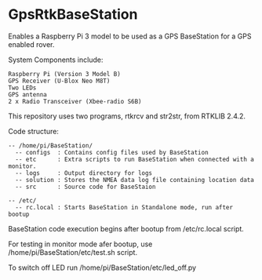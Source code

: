# GpsRtkBaseStation
Enables a Raspberry Pi 3 model to be used as a GPS BaseStation for a GPS enabled rover.

System Components include:

    Raspberry Pi (Version 3 Model B)
    GPS Receiver (U-Blox Neo M8T)
    Two LEDs
    GPS antenna
    2 x Radio Transceiver (Xbee-radio S6B)

This repository uses two programs, rtkrcv and str2str, from RTKLIB 2.4.2.

Code structure:

    -- /home/pi/BaseStation/
	  -- configs  :	Contains config files used by BaseStation 
	  -- etc      :	Extra scripts to run BaseStation when connected with a monitor.
	  -- logs     :	Output directory for logs
	  -- solution :	Stores the NMEA data log file containing location data
	  -- src      :	Source code for BaseStaion
	
    -- /etc/
	  -- rc.local :	Starts BaseStation in Standalone mode, run after bootup

BaseStation code execution begins after bootup from /etc/rc.local script.

For testing in monitor mode afer bootup, use /home/pi/BaseStation/etc/test.sh script.

To switch off LED run /home/pi/BaseStation/etc/led_off.py
